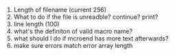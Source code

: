 1. Length of filename (current 256)
2. What to do if the file is unreadble? continue? print?
3. line length (100)
4. what's the definiton of valid macro name?
5. what should I do if mcroend has more text afterwards?
6. make sure errors match error array length
